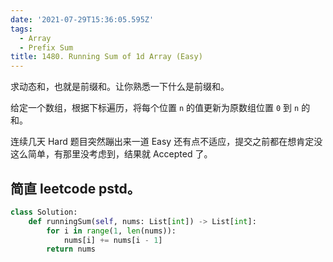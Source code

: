 ```yaml
---
date: '2021-07-29T15:36:05.595Z'
tags:
  - Array
  - Prefix Sum
title: 1480. Running Sum of 1d Array (Easy)
---
```


求动态和，也就是前缀和。让你熟悉一下什么是前缀和。

给定一个数组，根据下标遍历，将每个位置 `n` 的值更新为原数组位置 `0` 到 `n` 的和。

连续几天 Hard 题目突然蹦出来一道 Easy 还有点不适应，提交之前都在想肯定没这么简单，有那里没考虑到，结果就 Accepted 了。

<!-- more -->

## 简直 leetcode pstd。

```python
class Solution:
    def runningSum(self, nums: List[int]) -> List[int]:
        for i in range(1, len(nums)):
            nums[i] += nums[i - 1]
        return nums
```
